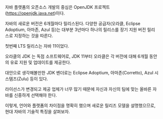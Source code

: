 자바 플랫폼의 오픈소스 개발의 중심은 OpenJDK 프로젝트(https://openjdk.java.net)이다.

자바의 새로운 버전은 6개월마다 릴리스된다. 다양한 공급자(오라클, Eclipse Adoptium, 아마존, Azul 등)는 대부분 3년마다 하나의 
릴리스를 장기 지원 버전 릴리스로 지정하는 것을 따른다.

첫번째 LTS 릴리스는 자바 11이었다.

오라클의 JDK 는 독점 소프트웨어로, JDK 11부터 오라클은 각 버전에 대해 6개월 동안의 유료 지원 및 업데이트를 제공한다.

대안으로 생각해볼만한 JDK 벤더로는 Eclipse Adoptium, 아마존(Corretto), Azul 시스템즈(Zulu) 등이 있다.

라이선스가 변경되고 제공 업체가 너무 많기 때문에 자신과 자신의 팀에 맞는 올바른 자바를 신중하게 선택해야 한다.

이렇게, 언어와 플랫폼의 차이점을 명확히 했으며 새로운 릴리즈 모델을 설명했으므로, 현대 자바의 기술적 특징을 살펴보자.